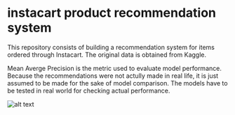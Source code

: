 # instacart product recommendation system

This repository consists of building a recommendation system for items ordered through Instacart. The original data is obtained from Kaggle.

Mean Averge Precision is the metric used to evaluate model performance. Because the recommendations were not actully made in real life, it is just assumed to be made for the sake of model comparison. The models have to be tested in real world for checking actual performance.

![alt text](https://github.com/raam01/instacart-recommendation-system/blob/main/Model%20performance.JPG)
